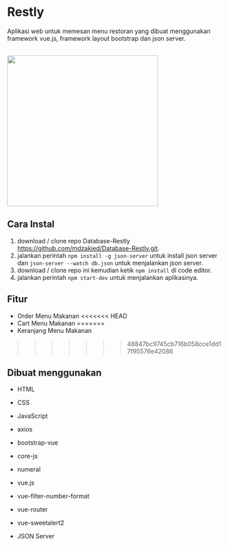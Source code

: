 # Restly
Aplikasi web untuk memesan menu restoran yang dibuat menggunakan framework vue.js, framework layout bootstrap dan json server.
<p align="left">
<br>
   <img src="https://user-images.githubusercontent.com/87967665/152106458-48ac6704-ca8d-4318-8caa-3a14899ef7bf.png" border="0" width="350">
</p>

## Cara Instal

1. download / clone repo Database-Restly https://github.com/mdzakied/Database-Restly.git.
2. jalankan perintah `npm install -g json-server` untuk install json server dan `json-server --watch db.json` untuk menjalankan json server.
3. download / clone repo ini kemudian ketik `npm install` di code editor.
4. jalankan perintah `npm start-dev` untuk menjalankan aplikasinya.

## Fitur

- Order Menu Makanan
<<<<<<< HEAD
- Cart Menu Makanan
=======
- Keranjang Menu Makanan
>>>>>>> 48847bc9745cb716b058cce1dd17f95576e42086

## Dibuat menggunakan

- HTML
- CSS
- JavaScript

- axios
- bootstrap-vue
- core-js
- numeral
- vue.js
- vue-filter-number-format
- vue-router
- vue-sweetalert2
- JSON Server
